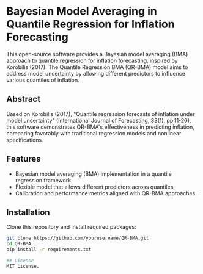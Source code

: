 # Bayesian Model Averaging in Quantile Regression for Inflation Forecasting

This open-source software provides a Bayesian model averaging (BMA) approach to quantile regression for inflation forecasting, inspired by Korobilis (2017). The Quantile Regression BMA (QR-BMA) model aims to address model uncertainty by allowing different predictors to influence various quantiles of inflation.

## Abstract
Based on Korobilis (2017), "Quantile regression forecasts of inflation under model uncertainty" (International Journal of Forecasting, 33(1), pp.11-20), this software demonstrates QR-BMA's effectiveness in predicting inflation, comparing favorably with traditional regression models and nonlinear specifications.

## Features
- Bayesian model averaging (BMA) implementation in a quantile regression framework.
- Flexible model that allows different predictors across quantiles.
- Calibration and performance metrics aligned with QR-BMA approaches.

## Installation
Clone this repository and install required packages:

```bash
git clone https://github.com/yourusername/QR-BMA.git
cd QR-BMA
pip install -r requirements.txt

## License
MIT License.
